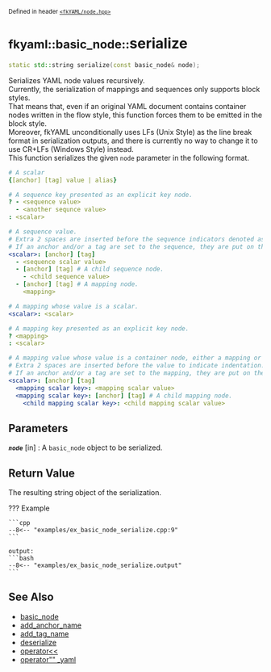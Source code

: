 <small>Defined in header [`<fkYAML/node.hpp>`](https://github.com/fktn-k/fkYAML/blob/develop/include/fkYAML/node.hpp)</small>

# <small>fkyaml::basic_node::</small>serialize

```cpp
static std::string serialize(const basic_node& node);
```

Serializes YAML node values recursively.  
Currently, the serialization of mappings and sequences only supports block styles.  
That means that, even if an original YAML document contains container nodes written in the flow style, this function forces them to be emitted in the block style.  
Moreover, fkYAML unconditionally uses LFs (Unix Style) as the line break format in serialization outputs, and there is currently no way to change it to use CR+LFs (Windows Style) instead.  
This function serializes the given `node` parameter in the following format.  

```yaml
# A scalar
{[anchor] [tag] value | alias}

# A sequence key presented as an explicit key node.
? - <sequence value>
  - <another sequnce value>
: <scalar>

# A sequence value.
# Extra 2 spaces are inserted before the sequence indicators denoted as "- ".
# If an anchor and/or a tag are set to the sequence, they are put on the same line as the key.
<scalar>: [anchor] [tag]
  - <sequence scalar value>
  - [anchor] [tag] # A child sequence node.
    - <child sequence value>
  - [anchor] [tag] # A mapping node.
    <mapping>

# A mapping whose value is a scalar.
<scalar>: <scalar>

# A mapping key presented as an explicit key node.
? <mapping>
: <scalar>

# A mapping value whose value is a container node, either a mapping or a sequence.
# Extra 2 spaces are inserted before the value to indicate indentation.
# If an anchor and/or a tag are set to the mapping, they are put on the same line as the key.
<scalar>: [anchor] [tag]
  <mapping scalar key>: <mapping scalar value>
  <mapping scalar key>: [anchor] [tag] # A child mapping node.
    <child mapping scalar key>: <child mapping scalar value>
```

## **Parameters**

***`node`*** [in]
:   A `basic_node` object to be serialized.

## **Return Value**

The resulting string object of the serialization.

??? Example

    ```cpp
    --8<-- "examples/ex_basic_node_serialize.cpp:9"
    ```

    output:
    ```bash
    --8<-- "examples/ex_basic_node_serialize.output"
    ```

## **See Also**

* [basic_node](index.md)
* [add_anchor_name](add_anchor_name.md)
* [add_tag_name](add_tag_name.md)
* [deserialize](deserialize.md)
* [operator<<](insertion_operator.md)
* [operator"" _yaml](../operator_literal_yaml.md)
